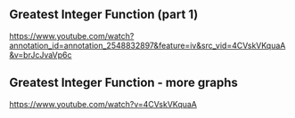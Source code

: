 
## Greatest Integer Function (part 1)

https://www.youtube.com/watch?annotation_id=annotation_2548832897&feature=iv&src_vid=4CVskVKquaA&v=brJcJvaVp6c

## Greatest Integer Function - more graphs

https://www.youtube.com/watch?v=4CVskVKquaA













